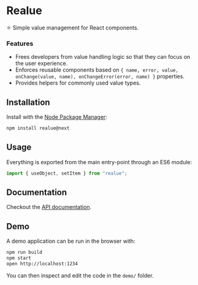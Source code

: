 # Realue

⚛️ Simple value management for React components.

### Features

- Frees developers from value handling logic so that they can focus on the user experience.
- Enforces reusable components based on `{ name, error, value, onChange(value, name), onChangeError(error, name) }` properties.
- Provides helpers for commonly used value types.

## Installation

Install with the [Node Package Manager](https://www.npmjs.com/package/realue):

```bash
npm install realue@next
```

## Usage

Everything is exported from the main entry-point through an ES6 module:

```js
import { useObject, setItem } from "realue";
```

## Documentation

Checkout the [API documentation](doc/README.md).

## Demo

A demo application can be run in the browser with:

```bash
npm run build
npm start
open http://localhost:1234
```

You can then inspect and edit the code in the `demo/` folder.
